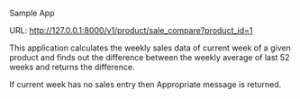 Sample App

URL:
	http://127.0.0.1:8000/v1/product/sale_compare?product_id=1


This application calculates the weekly sales data of current week of a given product and finds out the difference between the weekly average of last 52 weeks and returns the difference.

If current week has no sales entry then Appropriate message is returned.
